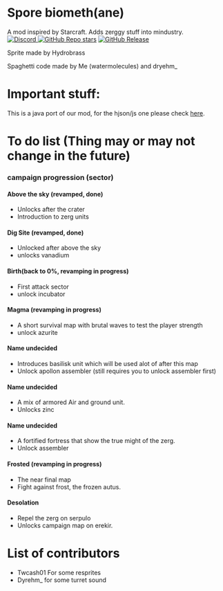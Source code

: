 # Spore biometh(ane)
A mod inspired by Starcraft. Adds zerggy stuff into mindustry. <br>
[![Discord](https://img.shields.io/discord/1262382199999692903?style=for-the-badge&logo=discord&logoColor=7665c9&label=Discord&labelColor=4d3ba7&color=b0b1f5)
](https://discord.gg/U4VnyDHgQZ) 
[![GitHub Repo stars](https://img.shields.io/github/stars/UnionofSovietSocialistRepublics/Sporebiomethane?style=for-the-badge&logo=github&logoColor=7665c9&labelColor=4d3ba7&color=b0b1f5)](https://github.com/UnionofSovietSocialistRepublics/Sporebiomethane/stargazers) 
[![GitHub Release](https://img.shields.io/github/v/release/UnionofSovietSocialistRepublics/Sporebiomethane?include_prereleases&style=for-the-badge&logo=github&logoColor=7665c9&labelColor=4d3ba7&color=b0b1f5)](https://github.com/UnionofSovietSocialistRepublics/Sporebiomethane/releases) 

Sprite made by Hydrobrass

Spaghetti code made by Me (watermolecules) and dryehm_

# Important stuff:
This is a java port of our mod, for the hjson/js one please check [here](https://github.com/UnionofSovietSocialistRepublics/Spore-Biomechs).

# To do list (Thing may or may not change in the future)
### campaign progression (sector)
#### Above the sky (revamped, done)
- Unlocks after the crater
- Introduction to zerg units
#### Dig Site (revamped, done)
- Unlocked after above the sky
- unlocks vanadium
#### Birth(back to 0%, revamping in progress)
- First attack sector
- unlock incubator
#### Magma (revamping in progress)
- A short survival map with brutal waves to test the player strength
- unlock azurite
#### Name undecided
- Introduces basilisk unit which will be used alot of after this map
- Unlock apollon assembler (still requires you to unlock assembler first)
#### Name undecided
- A mix of armored Air and ground unit.
- Unlocks zinc
#### Name undecided
- A fortified fortress that show the true might of the zerg.
- Unlock assembler
#### Frosted (revamping in progress)
- The near final map
- Fight against frost, the frozen autus.
#### Desolation
- Repel the zerg on serpulo
- Unlocks campaign map on erekir.

# List of contributors
- Twcash01 For some resprites
- Dyrehm_ for some turret sound
